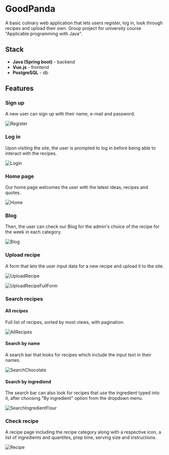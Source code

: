 # GoodPanda
A basic culinary web application that lets users register, log in, look through recipes and upload their own. Group project for university course "Applicable programming with Java".

## Stack
- **Java (Spring boot)** - backend
- **Vue.js** - frontend
- **PostgreSQL** - db

## Features
### Sign up  

A new user can sign up with their name, e-mail and password.  

![Register](https://github.com/Yrd-Q/GoodPanda/blob/master/screenshots/Register.jpg)  

### Log in
Upon visiting the site, the user is prompted to log in before being able to interact with the recipes.

![Login](https://github.com/Yrd-Q/GoodPanda/blob/master/screenshots/Login.jpg)

### Home page
Our home page welcomes the user with the latest ideas, recipes and quotes.  

![Home](https://github.com/Yrd-Q/GoodPanda/blob/master/screenshots/Home.jpg)  

### Blog
Then, the user can check our Blog for the admin's choice of the recipe for the week in each category.

![Blog](https://github.com/Yrd-Q/GoodPanda/blob/master/screenshots/Blog.jpg)  

### Upload recipe
A form that lets the user input data for a new recipe and upload it to the site.

![UploadRecipe](https://github.com/Yrd-Q/GoodPanda/blob/master/screenshots/Upload_recipe_categories.jpg)

![UploadRecipeFullForm](https://github.com/Yrd-Q/GoodPanda/blob/master/screenshots/Input_recipe.jpg)  

### Search recipes
#### All recipes  
Full list of recipes, sorted by most views, with pagination.  

![AllRecipes](https://github.com/Yrd-Q/GoodPanda/blob/master/screenshots/Recipes_all.jpg)  

#### Search by name  
A search bar that looks for recipes which include the input text in their names.

![SearchChocolate](https://github.com/Yrd-Q/GoodPanda/blob/master/screenshots/Recipes_chocolate.jpg)  

#### Search by ingrediend
The search bar can also look for recipes that use the ingredient typed into it, after choosing "By ingredient" option from the dropdown menu.

![SearchIngredientFlour](https://github.com/Yrd-Q/GoodPanda/blob/master/screenshots/Recipes_flour.jpg)  

### Check recipe
A recipe page including the recipe category along with a respective icon, a list of ingredients and quantites, prep time, serving size and instructions.  

![Recipe](https://github.com/Yrd-Q/GoodPanda/blob/master/screenshots/Uploaded_recipe.jpg)  
